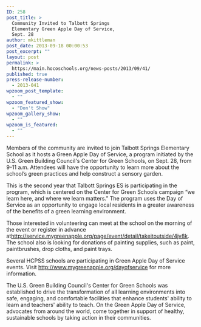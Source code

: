 ```yaml
---
ID: 258
post_title: >
  Community Invited to Talbott Springs
  Elementary Green Apple Day of Service,
  Sept. 28
author: mkittleman
post_date: 2013-09-18 00:00:53
post_excerpt: ""
layout: post
permalink: >
  https://main.hocoschools.org/news-posts/2013/09/41/
published: true
press-release-number:
  - 2013-041
wpzoom_post_template:
  - ""
wpzoom_featured_show:
  - "Don't Show"
wpzoom_gallery_show:
  - ""
wpzoom_is_featured:
  - ""
---
```

Members of the community are invited to join Talbott Springs Elementary School as it hosts a Green Apple Day of Service, a program initiated by the U.S. Green Building Council's Center for Green Schools, on Sept. 28, from 9-11 a.m. Attendees will have the opportunity to learn more about the school’s green practices and help construct a sensory garden.

This is the second year that Talbott Springs ES is participating in the program, which is centered on the Center for Green Schools campaign “we learn here, and where we learn matters.” The program uses the Day of Service as an opportunity to engage local residents in a greater awareness of the benefits of a green learning environment.

Those interested in volunteering can meet at the school on the morning of the event or register in advance at<a href="http://service.mygreenapple.org/page/event/detail/takeitoutside/4jv8k" target="_blank">http://service.mygreenapple.org/page/event/detail/takeitoutside/4jv8k</a>. The school also is looking for donations of painting supplies, such as paint, paintbrushes, drop cloths, and paint trays.

Several HCPSS schools are participating in Green Apple Day of Service events. Visit <a href="http://www.mygreenapple.org/dayofservice" target="_blank">http://www.mygreenapple.org/dayofservice</a> for more information.

The U.S. Green Building Council's Center for Green Schools was established to drive the transformation of all learning environments into safe, engaging, and comfortable facilities that enhance students' ability to learn and teachers' ability to teach. On the Green Apple Day of Service, advocates from around the world, come together in support of healthy, sustainable schools by taking action in their communities.